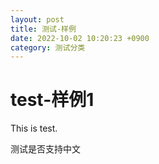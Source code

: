 ```yaml
---
layout: post
title: 测试-样例
date: 2022-10-02 10:20:23 +0900
category: 测试分类
---
```

# test-样例1

This is test.
 
测试是否支持中文
